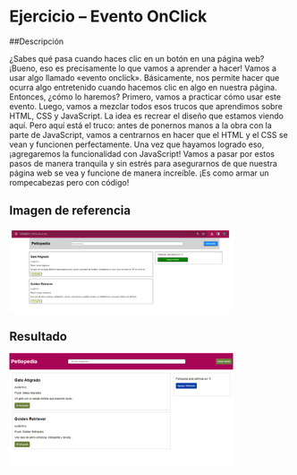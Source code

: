 # Ejercicio – Evento OnClick

##Descripción

¿Sabes qué pasa cuando haces clic en un botón en una página web? ¡Bueno, eso es precisamente lo que vamos a aprender a hacer! Vamos a usar algo llamado «evento onclick». Básicamente, nos permite hacer que ocurra algo entretenido cuando hacemos clic en algo en nuestra página.
Entonces, ¿cómo lo haremos? Primero, vamos a practicar cómo usar este evento. Luego, vamos a mezclar todos esos trucos que aprendimos sobre HTML, CSS y JavaScript. La idea es recrear el diseño que estamos viendo aquí. Pero aquí está el truco: antes de ponernos manos a la obra con la parte de JavaScript, vamos a centrarnos en hacer que el HTML y el CSS se vean y funcionen perfectamente. Una vez que hayamos logrado eso, ¡agregaremos la funcionalidad con JavaScript!
Vamos a pasar por estos pasos de manera tranquila y sin estrés para asegurarnos de que nuestra página web se vea y funcione de manera increíble. ¡Es como armar un rompecabezas pero con código!

## Imagen de referencia

<img src="./assets/img/referencia.png" alt="Imagen de referencia" width="400px" />

## Resultado

<img src="./assets/img/resultado.png" alt="Imagen de referencia" width="400px" />
